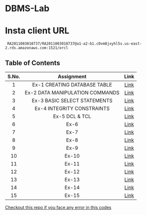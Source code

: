 # DBMS-Lab


# Insta client URL

```
 RA2011003010737/RA2011003010737@a1-a2-b1.c0vm8jxyhl5s.us-east-2.rds.amazonaws.com:1521/orcl
```

## Table of Contents

| S.No. | Assignment | Link |
| :---: | :---: | :---: |
| 1 | Ex-1 CREATING DATABASE TABLE | [Link](./Ex-1.md) |
| 2 | Ex-2 DATA MANIPULATION COMMANDS | [Link](./Ex-2.md) |
| 3 | Ex-3 BASIC SELECT STATEMENTS | [Link](./Ex-3.md) |
| 4 | Ex-4 INTEGRITY CONSTRAINTS | [Link](./Ex-4.md) |
| 5 | Ex-5 DCL & TCL | [Link](./Ex-5.md) |
| 6 | Ex-6 | [Link](./Ex-6.md) |
| 7 | Ex-7 | [Link](./Ex-7.md) |
| 8 | Ex-8 | [Link](./Ex-8.md) |
| 9 | Ex-9 | [Link](./Ex-9.md) |
| 10 | Ex-10 | [Link](./Ex-10.md) |
| 11 | Ex-11| [Link](./Ex-11.md) |
| 12 | Ex-12 | [Link](./Ex-12.md) |
| 13 | Ex-13 | [Link](./Ex-13.md) |
| 14 | Ex-14 | [Link](./Ex-14.md) |
| 15 | Ex-15 | [Link](./Ex-15.md) |

[Checkout this repo if you face any error in this codes](https://github.com/VikashPR/DBMS_LAB)